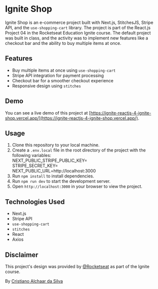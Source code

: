 # Ignite Shop

Ignite Shop is an e-commerce project built with Next.js, StitchesJS, Stripe API, and the `use-shopping-cart` library. The project is part of the React.js Project 04 in the Rocketseat Education Ignite course. The default project was built in class, and the activity was to implement new features like a checkout bar and the ability to buy multiple items at once.

## Features

- Buy multiple items at once using `use-shopping-cart`
- Stripe API integration for payment processing
- Checkout bar for a smoother checkout experience
- Responsive design using `stitches`

## Demo

You can see a live demo of this project at [https://ignite-reactjs-4-ignite-shop.vercel.app/](https://ignite-reactjs-4-ignite-shop.vercel.app/). 

## Usage

1. Clone this repository to your local machine.
2. Create a `.env.local` file in the root directory of the project with the following variables:<br>
    NEXT_PUBLIC_STRIPE_PUBLIC_KEY=<your Stripe public key><br>
    STRIPE_SECRET_KEY=<your Stripe secret key><br>
    NEXT_PUBLIC_URL=http://localhost:3000
3. Run `npm install` to install dependencies.
4. Run `npm run dev` to start the development server.
5. Open `http://localhost:3000` in your browser to view the project.

## Technologies Used

- Next.js
- Stripe API
- `use-shopping-cart`
- `stitches`
- React
- Axios

## Disclaimer

This project's design was provided by [@Rocketseat](https://github.com/Rocketseat) as part of the Ignite course.

By [Cristiano Alchaar da Silva](https://github.com/CristianoAlchaar)

